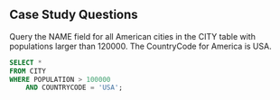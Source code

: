 ## Case Study Questions

Query the NAME field for all American cities in the CITY table with populations larger than 120000. The CountryCode for America is USA.

````sql
SELECT *
FROM CITY
WHERE POPULATION > 100000
    AND COUNTRYCODE = 'USA';
````
